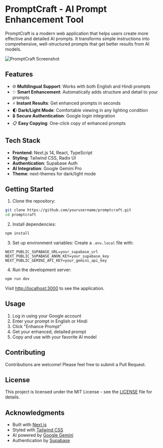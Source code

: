 # PromptCraft - AI Prompt Enhancement Tool

PromptCraft is a modern web application that helps users create more effective and detailed AI prompts. It transforms simple instructions into comprehensive, well-structured prompts that get better results from AI models.

![PromptCraft Screenshot](screenshot.png)

## Features

- 🌐 **Multilingual Support**: Works with both English and Hindi prompts
- ✨ **Smart Enhancement**: Automatically adds structure and detail to your prompts
- ⚡ **Instant Results**: Get enhanced prompts in seconds
- 🌓 **Dark/Light Mode**: Comfortable viewing in any lighting condition
- 🔒 **Secure Authentication**: Google login integration
- 📋 **Easy Copying**: One-click copy of enhanced prompts

## Tech Stack

- **Frontend**: Next.js 14, React, TypeScript
- **Styling**: Tailwind CSS, Radix UI
- **Authentication**: Supabase Auth
- **AI Integration**: Google Gemini Pro
- **Theme**: next-themes for dark/light mode

## Getting Started

1. Clone the repository:

```bash
git clone https://github.com/yourusername/promptcraft.git
cd promptcraft
```

2. Install dependencies:

```bash
npm install
```

3. Set up environment variables:
   Create a `.env.local` file with:

```env
NEXT_PUBLIC_SUPABASE_URL=your_supabase_url
NEXT_PUBLIC_SUPABASE_ANON_KEY=your_supabase_key
NEXT_PUBLIC_GEMINI_API_KEY=your_gemini_api_key
```

4. Run the development server:

```bash
npm run dev
```

Visit [http://localhost:3000](http://localhost:3000) to see the application.

## Usage

1. Log in using your Google account
2. Enter your prompt in English or Hindi
3. Click "Enhance Prompt"
4. Get your enhanced, detailed prompt
5. Copy and use with your favorite AI model

## Contributing

Contributions are welcome! Please feel free to submit a Pull Request.

## License

This project is licensed under the MIT License - see the [LICENSE](LICENSE) file for details.

## Acknowledgments

- Built with [Next.js](https://nextjs.org/)
- Styled with [Tailwind CSS](https://tailwindcss.com/)
- AI powered by [Google Gemini](https://deepmind.google/technologies/gemini/)
- Authentication by [Supabase](https://supabase.com/)
